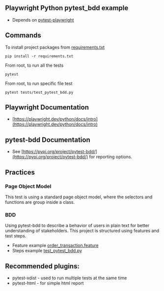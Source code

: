 ## Playwright Python pytest_bdd example
- Depends on [pytest-playwright](https://github.com/microsoft/playwright-pytest) 

## Commands

To install project packages from [requirements.txt](./requirements.txt)
```
pip install -r requirements.txt
```

From root, to run all the tests
```
pytest
```

From root, to run specific file test
```
pytest tests/test_pytest_bdd.py
```

## Playwright Documentation

* [https://playwright.dev/python/docs/intro](https://playwright.dev/python/docs/intro)

## pytest-bdd Documentation

* See [https://pypi.org/project/pytest-bdd/](https://pypi.org/project/pytest-bdd/) for reporting options.


## Practices

### Page Object Model

This test is using a standard page object model, where the selectors 
and functions are group inside a class.

### BDD
Using pytest-bdd to describe a behavior of users in plain text for better understanding of stakeholders.
This project is structured using features and test steps. 

* Feature example [order_transaction.feature](./features/order_transaction.feature) 
* Steps example [test_pytest_bdd.py](./tests/test_pytest_bdd.py)

## Recommended plugins:
* pytest-xdist - used to run multiple tests at the same time
* pytest-html - for simple html report


